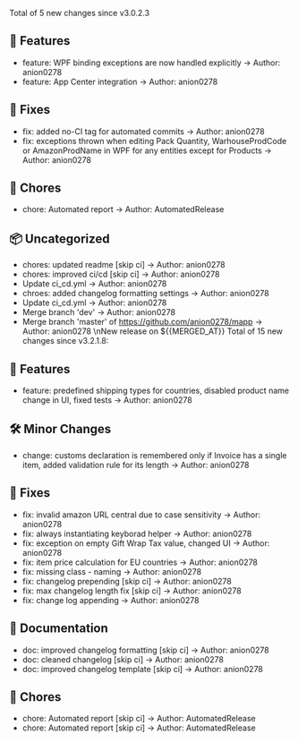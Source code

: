 Total of 5 new changes since v3.0.2.3

## 🚀 Features

- feature: WPF binding exceptions are now handled explicitly -> Author: anion0278
- feature: App Center integration -> Author: anion0278

## 🐛 Fixes

- fix: added no-CI tag for automated commits -> Author: anion0278
- fix: exceptions thrown when editing Pack Quantity, WarhouseProdCode or AmazonProdName in WPF for any entities except for Products -> Author: anion0278

## 🧰 Chores

- chore: Automated report -> Author: AutomatedRelease

## 📦 Uncategorized

- chores: updated readme [skip ci] -> Author: anion0278
- chores: improved ci/cd [skip ci] -> Author: anion0278
- Update ci_cd.yml -> Author: anion0278
- chroes: added changelog formatting settings -> Author: anion0278
- Update ci_cd.yml -> Author: anion0278
- Merge branch 'dev' -> Author: anion0278
- Merge branch 'master' of https://github.com/anion0278/mapp -> Author: anion0278
\nNew release on ${{MERGED_AT}}
Total of 15 new changes since v3.2.1.8:
## 🚀 Features

- feature: predefined shipping types for countries, disabled product name change in UI, fixed tests -> Author: anion0278

## 🛠️ Minor Changes

- change: customs declaration is remembered only if Invoice has a single item, added validation rule for its length -> Author: anion0278

## 🐛 Fixes

- fix: invalid amazon URL central due to case sensitivity -> Author: anion0278
- fix: always instantiating keyborad helper -> Author: anion0278
- fix: exception on empty Gift Wrap Tax value, changed UI -> Author: anion0278
- fix: item price calculation for EU countries -> Author: anion0278
- fix: missing class - naming -> Author: anion0278
- fix: changelog prepending [skip ci] -> Author: anion0278
- fix: max changelog length fix [skip ci] -> Author: anion0278
- fix: change log appending -> Author: anion0278

## 📄 Documentation

- doc: improved changelog formatting [skip ci] -> Author: anion0278
- doc: cleaned changelog [skip ci] -> Author: anion0278
- doc: improved changelog template [skip ci] -> Author: anion0278

## 🧰 Chores

- chore: Automated report [skip ci] -> Author: AutomatedRelease
- chore: Automated report [skip ci] -> Author: AutomatedRelease